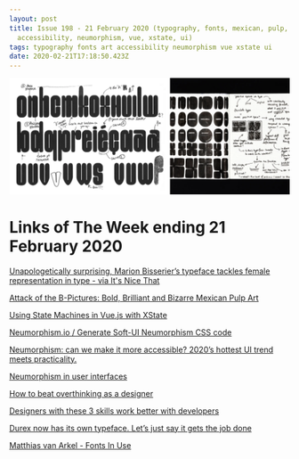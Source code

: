 ```yaml
---
layout: post
title: Issue 198 - 21 February 2020 (typography, fonts, mexican, pulp, art,
  accessibility, neumorphism, vue, xstate, ui)
tags: typography fonts art accessibility neumorphism vue xstate ui
date: 2020-02-21T17:18:50.423Z
---
```

![Unapologetically surprising, Marion Bisserier’s typeface tackles female representation in type](/assets/uploads/issue-198.png "Unapologetically surprising, Marion Bisserier’s typeface tackles female representation in type")

# Links of The Week ending 21 February 2020

<a href="https://www.itsnicethat.com/articles/marion-bisserier-good-girl-type-graphic-design-100220" title="Unapologetically surprising, Marion Bisserier’s typeface tackles female representation in type - via It's Nice That" alt="Unapologetically surprising, Marion Bisserier’s typeface tackles female representation in type - via It's Nice That" target="_blank">Unapologetically surprising, Marion Bisserier’s typeface tackles female representation in type - via It's Nice That</a>

<a href="https://flashbak.com/attack-of-the-b-pictures-bold-brilliant-and-bizarre-mexican-pulp-art-423688/" title="Attack of the B-Pictures: Bold, Brilliant and Bizarre Mexican Pulp Art" alt="Attack of the B-Pictures: Bold, Brilliant and Bizarre Mexican Pulp Art" target="_blank">Attack of the B-Pictures: Bold, Brilliant and Bizarre Mexican Pulp Art</a>

<a href="https://frontstuff.io/using-state-machines-in-vuejs-with-xstate" title="Using State Machines in Vue.js with XState" alt="Using State Machines in Vue.js with XState" target="_blank">Using State Machines in Vue.js with XState</a>

<a href="https://neumorphism.io" title="Neumorphism.io / Generate Soft-UI Neumorphism CSS code" alt="Neumorphism.io / Generate Soft-UI Neumorphism CSS code" target="_blank">Neumorphism.io / Generate Soft-UI Neumorphism CSS code</a>

<a href="https://uxdesign.cc/neumorphism-can-we-make-it-more-accessible-15be5fe2ef28" title="Neumorphism: can we make it more accessible? 2020’s hottest UI trend meets practicality." alt="Neumorphism: can we make it more accessible? 2020’s hottest UI trend meets practicality." target="_blank">Neumorphism: can we make it more accessible? 2020’s hottest UI trend meets practicality.</a>

<a href="https://uxdesign.cc/neumorphism-in-user-interfaces-b47cef3bf3a6" title="Neumorphism in user interfaces" alt="Neumorphism in user interfaces" target="_blank">Neumorphism in user interfaces</a>

<a href="https://uxdesign.cc/how-to-beat-overthinking-as-a-designer-ce53e348010f" title="How to beat overthinking as a designer" alt="How to beat overthinking as a designer" target="_blank">How to beat overthinking as a designer</a>

<a href="https://www.invisionapp.com/inside-design/designers-coding-skills/" title="Designers with these 3 skills work better with developers" alt="Designers with these 3 skills work better with developers" target="_blank">Designers with these 3 skills work better with developers</a>

<a href="https://www.fastcompany.com/90464716/durex-now-has-its-own-typeface-lets-just-say-it-gets-the-job-done" title="Durex now has its own typeface. Let’s just say it gets the job done" alt="Durex now has its own typeface. Let’s just say it gets the job done" target="_blank">Durex now has its own typeface. Let’s just say it gets the job done</a>

<a href="https://fontsinuse.com/uses/31000/matthias-van-arkel" title="Matthias van Arkel - Fonts In Use" alt="Matthias van Arkel - Fonts In Use" target="_blank">Matthias van Arkel - Fonts In Use</a>